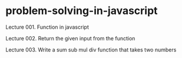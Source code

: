 # problem-solving-in-javascript

Lecture 001. Function in javascript

Lecture 002. Return the given input from the function

Lecture 003. Write a sum sub mul div function that takes two numbers